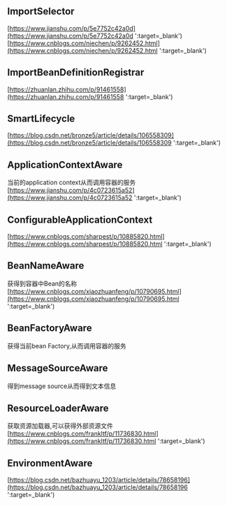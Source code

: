 ## ImportSelector
[https://www.jianshu.com/p/5e7752c42a0d](https://www.jianshu.com/p/5e7752c42a0d ':target=_blank')
[https://www.cnblogs.com/niechen/p/9262452.html](https://www.cnblogs.com/niechen/p/9262452.html ':target=_blank')

## ImportBeanDefinitionRegistrar
[https://zhuanlan.zhihu.com/p/91461558](https://zhuanlan.zhihu.com/p/91461558 ':target=_blank')
## SmartLifecycle
[https://blog.csdn.net/bronze5/article/details/106558309](https://blog.csdn.net/bronze5/article/details/106558309 ':target=_blank')
## ApplicationContextAware
当前的application context从而调用容器的服务  
[https://www.jianshu.com/p/4c0723615a52](https://www.jianshu.com/p/4c0723615a52 ':target=_blank')

## ConfigurableApplicationContext
[https://www.cnblogs.com/sharpest/p/10885820.html](https://www.cnblogs.com/sharpest/p/10885820.html ':target=_blank')

## BeanNameAware
获得到容器中Bean的名称  
[https://www.cnblogs.com/xiaozhuanfeng/p/10790695.html](https://www.cnblogs.com/xiaozhuanfeng/p/10790695.html ':target=_blank')

## BeanFactoryAware
获得当前bean Factory,从而调用容器的服务
## MessageSourceAware
得到message source从而得到文本信息
## ResourceLoaderAware
获取资源加载器,可以获得外部资源文件  
[https://www.cnblogs.com/frankltf/p/11736830.html](https://www.cnblogs.com/frankltf/p/11736830.html ':target=_blank')
## EnvironmentAware
[https://blog.csdn.net/bazhuayu_1203/article/details/78658196](https://blog.csdn.net/bazhuayu_1203/article/details/78658196 ':target=_blank')